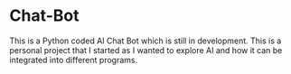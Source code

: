 # Chat-Bot
This is a Python coded AI Chat Bot which is still in development. This is a personal project that I started as I wanted to explore AI and how it can be integrated into different programs.
